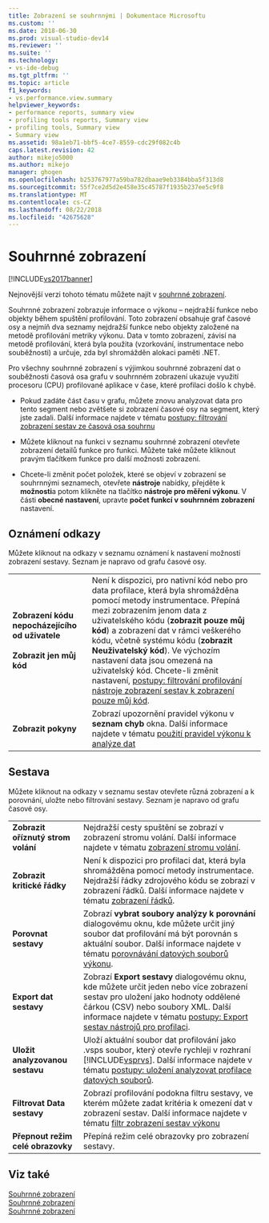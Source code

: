 ```yaml
---
title: Zobrazení se souhrnnými | Dokumentace Microsoftu
ms.custom: ''
ms.date: 2018-06-30
ms.prod: visual-studio-dev14
ms.reviewer: ''
ms.suite: ''
ms.technology:
- vs-ide-debug
ms.tgt_pltfrm: ''
ms.topic: article
f1_keywords:
- vs.performance.view.summary
helpviewer_keywords:
- performance reports, summary view
- profiling tools reports, Summary view
- profiling tools, Summary view
- Summary view
ms.assetid: 98a1eb71-bbf5-4ce7-8559-cdc29f082c4b
caps.latest.revision: 42
author: mikejo5000
ms.author: mikejo
manager: ghogen
ms.openlocfilehash: b253767977a59ba782dbaae9eb3384bba5f313d8
ms.sourcegitcommit: 55f7ce2d5d2e458e35c45787f1935b237ee5c9f8
ms.translationtype: MT
ms.contentlocale: cs-CZ
ms.lasthandoff: 08/22/2018
ms.locfileid: "42675628"
---
```

# <a name="summary-view"></a>Souhrnné zobrazení
[!INCLUDE[vs2017banner](../includes/vs2017banner.md)]

Nejnovější verzi tohoto tématu můžete najít v [souhrnné zobrazení](https://docs.microsoft.com/visualstudio/profiling/summary-view).  
  
Souhrnné zobrazení zobrazuje informace o výkonu – nejdražší funkce nebo objekty během spuštění profilování. Toto zobrazení obsahuje graf časové osy a nejmíň dva seznamy nejdražší funkce nebo objekty založené na metodě profilování metriky výkonu. Data v tomto zobrazení, závisí na metodě profilování, která byla použita (vzorkování, instrumentace nebo souběžnosti) a určuje, zda byl shromážděn alokaci paměti .NET.  
  
 Pro všechny souhrnné zobrazení s výjimkou souhrnné zobrazení dat o souběžnosti časová osa grafu v souhrnném zobrazení ukazuje využití procesoru (CPU) profilované aplikace v čase, které profilaci došlo k chybě.  
  
-   Pokud zadáte část času v grafu, můžete znovu analyzovat data pro tento segment nebo zvětšete si zobrazení časové osy na segment, který jste zadali. Další informace najdete v tématu [postupy: filtrování zobrazení sestav ze časová osa souhrnu](../profiling/how-to-filter-report-views-from-the-summary-timeline.md)  
  
-   Můžete kliknout na funkci v seznamu souhrnné zobrazení otevřete zobrazení detailů funkce pro funkci. Můžete také můžete kliknout pravým tlačítkem funkce pro další možnosti zobrazení.  
  
-   Chcete-li změnit počet položek, které se objeví v zobrazení se souhrnnými seznamech, otevřete **nástroje** nabídky, přejděte k **možnosti**a potom klikněte na tlačítko **nástroje pro měření výkonu**. V části **obecné nastavení**, upravte **počet funkcí v souhrnném zobrazení** nastavení.  
  
## <a name="notifications-links"></a>Oznámení odkazy  
 Můžete kliknout na odkazy v seznamu oznámení k nastavení možností zobrazení sestavy. Seznam je napravo od grafu časové osy.  
  
|||  
|-|-|  
|**Zobrazení kódu nepocházejícího od uživatele**<br /><br /> **Zobrazit jen můj kód**|Není k dispozici, pro nativní kód nebo pro data profilace, která byla shromážděna pomocí metody instrumentace. Přepíná mezi zobrazením jenom data z uživatelského kódu (**zobrazit pouze můj kód**) a zobrazení dat v rámci veškerého kódu, včetně systému kódu (**zobrazit Neuživatelský kód**). Ve výchozím nastavení data jsou omezená na uživatelský kód. Chcete-li změnit nastavení, [postupy: filtrování profilování nástroje zobrazení sestav k zobrazení pouze můj kód](../profiling/how-to-filter-profiling-tools-report-views-to-display-just-my-code.md).|  
|**Zobrazit pokyny**|Zobrazí upozornění pravidel výkonu v **seznam chyb** okna. Další informace najdete v tématu [použití pravidel výkonu k analýze dat](../profiling/using-performance-rules-to-analyze-data.md)|  
  
## <a name="report"></a>Sestava  
 Můžete kliknout na odkazy v seznamu sestav otevřete různá zobrazení a k porovnání, uložte nebo filtrování sestavy. Seznam je napravo od grafu časové osy.  
  
|||  
|-|-|  
|**Zobrazit oříznutý strom volání**|Nejdražší cesty spuštění se zobrazí v zobrazení stromu volání. Další informace najdete v tématu [zobrazení stromu volání](../profiling/call-tree-view.md).|  
|**Zobrazit kritické řádky**|Není k dispozici pro profilaci dat, která byla shromážděna pomocí metody instrumentace. Nejdražší řádky zdrojového kódu se zobrazí v zobrazení řádků. Další informace najdete v tématu [zobrazení řádků](../profiling/lines-view.md).|  
|**Porovnat sestavy**|Zobrazí **vybrat soubory analýzy k porovnání** dialogovému oknu, kde můžete určit jiný soubor dat profilování má být porovnán s aktuální soubor. Další informace najdete v tématu [porovnávání datových souborů výkonu](../profiling/comparing-performance-data-files.md).|  
|**Export dat sestavy**|Zobrazí **Export sestavy** dialogovému oknu, kde můžete určit jeden nebo více zobrazení sestav pro uložení jako hodnoty oddělené čárkou (CSV) nebo soubory XML. Další informace najdete v tématu [postupy: Export sestav nástrojů pro profilaci](http://msdn.microsoft.com/en-us/174b5bd3-df9b-4fd4-88d4-76032ab90451).|  
|**Uložit analyzovanou sestavu**|Uloží aktuální soubor dat profilování jako .vsps soubor, který otevře rychleji v rozhraní [!INCLUDE[vsprvs](../includes/vsprvs-md.md)]. Další informace najdete v tématu [postupy: uložení analyzovat profilace datových souborů](http://msdn.microsoft.com/en-us/0340ddde-caf4-48ac-8af3-d15dcdade556).|  
|**Filtrovat Data sestavy**|Zobrazí profilování podokna filtru sestavy, ve kterém můžete zadat kritéria k omezení dat v zobrazení sestav. Další informace najdete v tématu [filtr zobrazení sestav výkonu](../profiling/performance-report-view-filter.md)|  
|**Přepnout režim celé obrazovky**|Přepíná režim celé obrazovky pro zobrazení sestavy.|  
  
## <a name="see-also"></a>Viz také  
 [Souhrnné zobrazení](../profiling/summary-view-sampling-data.md)   
 [Souhrnné zobrazení](../profiling/summary-view-instrumentation-data.md)   
 [Souhrnné zobrazení](../profiling/summary-view-dotnet-memory-data.md)



